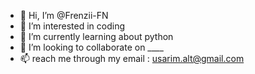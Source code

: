 - 👋 Hi, I’m @Frenzii-FN
- 👀 I’m interested in coding 
- 🌱 I’m currently learning about python
- 💞️ I’m looking to collaborate on ____
- 📫 reach me through my email : usarim.alt@gmail.com 

<!---
Frenzii-FN/Frenzii-FN is a ✨ special ✨ repository because its `README.md` (this file) appears on your GitHub profile.
You can click the Preview link to take a look at your changes.
--->
